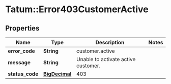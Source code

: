 # Tatum::Error403CustomerActive

## Properties
Name | Type | Description | Notes
------------ | ------------- | ------------- | -------------
**error_code** | **String** | customer.active | 
**message** | **String** | Unable to activate active customer. | 
**status_code** | [**BigDecimal**](BigDecimal.md) | 403 | 

